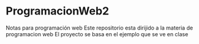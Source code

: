 # ProgramacionWeb2
Notas para programación web
Este repositorio esta dirijido a la materia de programacion web 
El proyecto se basa en el ejemplo que se ve en clase 
